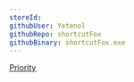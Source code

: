 ```yaml
---
storeId: 
githubUser: Yetenol
githubRepo: shortcutFox
githubBinary: shortcutFox.exe
---
```


[Priority](Priority.md)